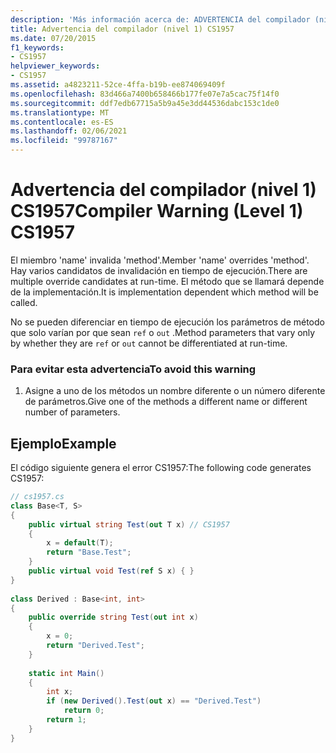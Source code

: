 ```yaml
---
description: 'Más información acerca de: ADVERTENCIA del compilador (nivel 1) CS1957'
title: Advertencia del compilador (nivel 1) CS1957
ms.date: 07/20/2015
f1_keywords:
- CS1957
helpviewer_keywords:
- CS1957
ms.assetid: a4823211-52ce-4ffa-b19b-ee874069409f
ms.openlocfilehash: 83d466a7400b658466b177fe07e7a5cac75f14f0
ms.sourcegitcommit: ddf7edb67715a5b9a45e3dd44536dabc153c1de0
ms.translationtype: MT
ms.contentlocale: es-ES
ms.lasthandoff: 02/06/2021
ms.locfileid: "99787167"
---
```

# <a name="compiler-warning-level-1-cs1957"></a><span data-ttu-id="b5bf3-103">Advertencia del compilador (nivel 1) CS1957</span><span class="sxs-lookup"><span data-stu-id="b5bf3-103">Compiler Warning (Level 1) CS1957</span></span>

<span data-ttu-id="b5bf3-104">El miembro 'name' invalida 'method'.</span><span class="sxs-lookup"><span data-stu-id="b5bf3-104">Member 'name' overrides 'method'.</span></span> <span data-ttu-id="b5bf3-105">Hay varios candidatos de invalidación en tiempo de ejecución.</span><span class="sxs-lookup"><span data-stu-id="b5bf3-105">There are multiple override candidates at run-time.</span></span> <span data-ttu-id="b5bf3-106">El método que se llamará depende de la implementación.</span><span class="sxs-lookup"><span data-stu-id="b5bf3-106">It is implementation dependent which method will be called.</span></span>  
  
 <span data-ttu-id="b5bf3-107">No se pueden diferenciar en tiempo de ejecución los parámetros de método que solo varían por que sean `ref` o `out` .</span><span class="sxs-lookup"><span data-stu-id="b5bf3-107">Method parameters that vary only by whether they are `ref` or `out` cannot be differentiated at run-time.</span></span>  
  
### <a name="to-avoid-this-warning"></a><span data-ttu-id="b5bf3-108">Para evitar esta advertencia</span><span class="sxs-lookup"><span data-stu-id="b5bf3-108">To avoid this warning</span></span>  
  
1. <span data-ttu-id="b5bf3-109">Asigne a uno de los métodos un nombre diferente o un número diferente de parámetros.</span><span class="sxs-lookup"><span data-stu-id="b5bf3-109">Give one of the methods a different name or different number of parameters.</span></span>  
  
## <a name="example"></a><span data-ttu-id="b5bf3-110">Ejemplo</span><span class="sxs-lookup"><span data-stu-id="b5bf3-110">Example</span></span>  

 <span data-ttu-id="b5bf3-111">El código siguiente genera el error CS1957:</span><span class="sxs-lookup"><span data-stu-id="b5bf3-111">The following code generates CS1957:</span></span>  
  
```csharp  
// cs1957.cs  
class Base<T, S>  
{  
    public virtual string Test(out T x) // CS1957  
    {  
        x = default(T);  
        return "Base.Test";  
    }  
    public virtual void Test(ref S x) { }  
}  
  
class Derived : Base<int, int>  
{  
    public override string Test(out int x)  
    {  
        x = 0;  
        return "Derived.Test";  
    }  
  
    static int Main()  
    {  
        int x;  
        if (new Derived().Test(out x) == "Derived.Test")  
            return 0;  
        return 1;  
    }  
}  
```
